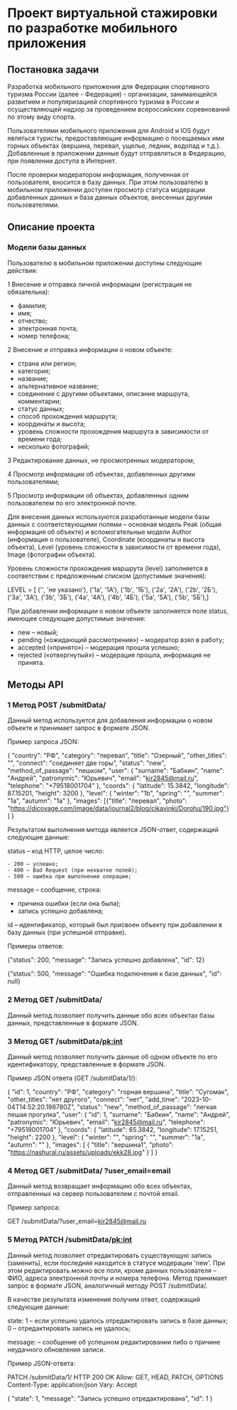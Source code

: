 # Проект виртуальной стажировки по разработке мобильного приложения

 ## Постановка задачи
 Разработка мобильного приложения для Федерации спортивного туризма России (далее - Федерация) - организации, занимающейся развитием и популяризацией спортивного туризма в России и осуществляющей надзор за проведением всероссийских соревнований по этому виду спорта.

 Пользователями мобильного приложения для Android и IOS будут являться туристы, предоставляющие информацию о посещаемых ими горных объектах (вершина, перевал, ущелье, ледник, водопад и т.д.). Добавленные в приложении данные будут отправляться в Федерацию, при появлении доступа в Интернет. 
 
 После проверки модератором информация, полученная от пользователя, вносится в базу данных. При этом пользователю в мобильном приложении доступен просмотр статуса модерации добавленных данных и база данных объектов, внесенных другими пользователями.
 

## Описание проекта

 ### Модели базы данных
 Пользователю в мобильном приложении доступны следующие действия:
 
 1 Внесение и отправка личной информации (регистрация не обязательна):
 - фамилия;
 - имя;
 - отчество;
 - электронная почта;
 - номер телефона;

 2 Внесение и отправка информации о новом объекте:
 - страна или регион;
 - категория;
 - название;
 - альтернативное название;
 - соединение с другими объектами, описание маршрута, комментарии;
 - статус данных;
 - способ прохождения маршрута;
 - координаты и высота;
 - уровень сложности прохождения маршрута в зависимости от времени года;
 - несколько фотографий;

 3 Редактирование данных, не просмотренных модератором;
 
 4 Просмотр информации об объектах, добавленных другими пользователями;
 
 5 Просмотр информации об объектах, добавленных одним пользователем по его электронной почте.
 
Для внесения данных используются разработанные модели базы данных с соответствующими полями – основная модель Peak (общая информация об объекте) и вспомогательные модели Author (информация о пользователе), Coordinate (координаты и высота объекта), Level (уровень сложности в зависимости от времени года), Image (фотографии объекта).
 
 Уровень сложности прохождения маршрута (level) заполняется в соответствии с предложенным списком (допустимые значения):

 LEVEL = [
      ('', 'не указано'),
      ('1a', '1A'),
      ('1b', '1Б'),
      ('2a', '2А'),
      ('2b', '2Б'),
      ('3a', '3А'),
      ('3b', '3Б'),
      ('4a', '4А'),
      ('4b', '4Б'),
      ('5a', '5А'),
      ('5b', '5Б'),]

 При добавлении информации о новом объекте заполняется поле status, имеющее следующие допустимые значения:
 - new – новый;
 - pending («ожидающий рассмотрения») – модератор взял в работу;
 - accepted («принято») – модерация прошла успешно;
 - rejected («отвергнутый») – модерация прошла, информация не принята.

 ## Методы API
 ### 1 Метод POST /submitData/
 Данный метод используется для добавления информации о новом объекте и принимает запрос в формате JSON. 
 
 Пример запроса JSON:
 
{
    "country": "РФ",
    "category": "перевал",
    "title": "Озерный",
    "other_titles": "",
    "connect": "соединяет две горы",
    "status": "new",
    "method_of_passage": "пешком",
    "user": {
        "surname": "Бабкин",
        "name": "Андрей",
        "patronymic": "Юрьевич",
        "email": "kir2845@mail.ru",
        "telephone": "+79518001704"
    },
    "coords": {
        "latitude": 15.3842,
        "longitude": 87.15201,
        "height": 3200
    },
    "level": {
        "winter": "1b",
        "spring": "",
        "summer": "1a",
        "autumn": "1a"
    },
    "images": [{"title": "перевал", "photo": "https://dicovage.com/image/data/journal2/blog/cikavinki/Dorohu/190.jpg"}]
}

 Результатом выполнения метода является JSON-ответ, содержащий следующие данные: 
 
 status – код HTTP, целое число:
 
    - 200 – успешно;   
    - 400 – Bad Request (при нехватке полей);  
    - 500 – ошибка при выполнении операции;
 
 message – сообщение, строка:
 - причина ошибки (если она была);
 - запись успешно добавлена;
 
 id – идентификатор, который был присвоен объекту при добавлении в базу данных (при успешной отправке).
 
 Примеры ответов:
 
   {"status": 200, "message": "Запись успешно добавлена", "id": 12}
   
   {"status": 500, "message": "Ошибка подключения к базе данных", "id": null}

 ### 2 Метод GET /submitData/
 Данный метод позволяет получить данные обо всех объектах базы данных, представленные в формате JSON. 

 ### 3 Метод GET /submitData/<pk:int>
 Данный метод позволяет получить данные об одном объекте по его идентификатору, представленные в формате JSON.
 
 Пример JSON ответа (GET /submitData/1/):
 
{
    "id": 1,
    "country": "РФ",
    "category": "горная вершина",
    "title": "Сугомак",
    "other_titles": "нет другого",
    "connect": "нет",
    "add_time": "2023-10-04T14:52:20.198780Z",
    "status": "new",
    "method_of_passage": "легкая пешая прогулка",
    "user": {
        "id": 1,
        "surname": "Бабкин",
        "name": "Андрей",
        "patronymic": "Юрьевич",
        "email": "kir2845@mail.ru",
        "telephone": "+79518001704"
    },
    "coords": {
        "latitude": 65.3842,
        "longitude": 17.15251,
        "height": 2200
    },
    "level": {
        "winter": "",
        "spring": "",
        "summer": "1a",
        "autumn": ""
    },
    "images": [
        {
            "title": "вершина1",
            "photo": "https://nashural.ru/assets/uploads/ekk28.jpg"
        }
    ]
}
 
 ### 4 Метод GET /submitData/ ?user_email=email
 Данный метод возвращает информацию обо всех объектах, отправленных на сервер пользователем с почтой email. 
 
 Пример запроса:
 
 GET /submitData/?user_email=kir2845@mail.ru

 ### 5 Метод PATCH /submitData/<pk:int>
 Данный метод позволяет отредактировать существующую запись (заменить), если последняя находится в статусе модерации 'new'. При этом редактировать можно все поля, кроме данных пользователя – ФИО, адреса электронной почты и номера телефона. Метод принимает запрос в формате JSON, аналогичный методу POST /submitData/.
 
 В качестве результата изменения получим ответ, содержащий следующие данные:
 
 state:
   1 – если успешно удалось отредактировать запись в базе данных;
   0 – отредактировать запись не удалось;
 
 message: – сообщение об успешном редактировании либо о причине неудачного обновления записи.
 
Пример JSON-ответа:

 PATCH /submitData/1/
 HTTP 200 OK
 Allow: GET, HEAD, PATCH, OPTIONS
 Content-Type: application/json
 Vary: Accept

{
    "state": 1,
    "message": "Запись успешно отредактирована",
    "id": 1
}


